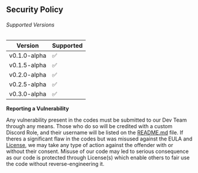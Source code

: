 ## Security Policy

###### Supported Versions

|    Version     |      Supported     |
| -------------- | ------------------ |
| v0.1.0-alpha   | :white_check_mark: |
| v0.1.5-alpha   | :white_check_mark: |
| v0.2.0-alpha   | :white_check_mark: |
| v0.2.5-alpha   | :white_check_mark: |
| v0.3.0-alpha   | :white_check_mark: |

**Reporting a Vulnerability**

Any vulnerability present in the codes must be submitted to our Dev Team through any means. Those who do so will be credited with a custom Discord Role, and their username will be listed on the [README.md](https://github.com/javaruntimemc/skybot/blob/master/README.md) file. If theres a significant flaw in the codes but was misused against the EULA and [License](https://github.com/javaruntimemc/skybot/blob/master/LICENSE), we may take any type of action against the offender with or without their consent. Misuse of our code may led to serious consequence as our code is protected through License(s) which enable others to fair use the code without reverse-engineering it.